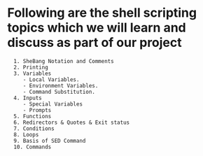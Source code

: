 # Following are the shell scripting topics which we will learn and discuss as part of our project

```
  1. SheBang Notation and Comments
  2. Printing
  3. Variables
     - Local Variables.
     - Environment Variables.
     - Command Substitution.
  4. Inputs
     - Special Variables
     - Prompts
  5. Functions
  6. Redirectors & Quotes & Exit status
  7. Conditions
  8. Loops
  9. Basis of SED Command
  10. Commands                                      

```
